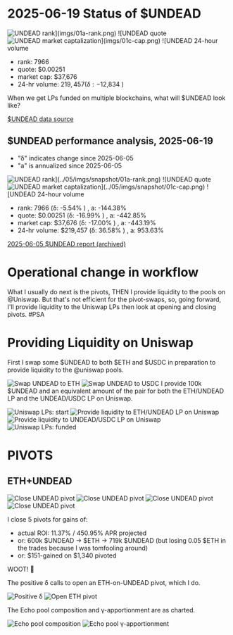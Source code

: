 # 2025-06-19 Status of $UNDEAD 

![$UNDEAD rank](imgs/01a-rank.png) 
![$UNDEAD quote](imgs/01b-quote.png) 
![$UNDEAD market captalization](imgs/01c-cap.png) 
![$UNDEAD 24-hour volume](imgs/01d-vol.png) 

* rank: 7966 
* quote: $0.00251 
* market cap: $37,676 
* 24-hr volume: $219,457 (δ: -$12,834 ) 

When we get LPs funded on multiple blockchains, what will $UNDEAD look like? 

[$UNDEAD data source](https://www.coingecko.com/en/coins/undead-blocks) 
## $UNDEAD performance analysis, 2025-06-19 

* "δ" indicates change since 2025-06-05 
* "a" is annualized since 2025-06-05 

![$UNDEAD rank](../05/imgs/snapshot/01a-rank.png) 
![$UNDEAD quote](../05/imgs/snapshot/01b-quote.png) 
![$UNDEAD market captalization](../05/imgs/snapshot/01c-cap.png) 
![$UNDEAD 24-hour volume](../05/imgs/snapshot/01d-vol.png) 

* rank: 7966 (δ: -5.54% ) , a: -144.38% 
* quote: $0.00251 (δ: -16.99% ) , a: -442.85% 
* market cap: $37,676 (δ: -17.00% ) , a: -443.19% 
* 24-hr volume: $219,457 (δ: 36.58% ) , a: 953.63% 

[2025-06-05 $UNDEAD report (archived)](https://github.com/pivoteur/biz/tree/main/blog/2025/06/05) 

# Operational change in workflow

What I usually do next is the pivots, THEN I provide liquidity to the pools on @Uniswap. But that's not efficient for the pivot-swaps, so, going forward, I'll provide liquidity to the Uniswap LPs then look at opening and closing pivots. #PSA 


# Providing Liquidity on Uniswap 

First I swap some $UNDEAD to both $ETH and $USDC in preparation to provide liquidity to the @uniswap pools. 

![Swap UNDEAD to ETH](imgs/02a-swap-to-eth.png) 
![Swap UNDEAD to USDC](imgs/02b-swap-to-usdc.png) 
I provide 100k $UNDEAD and an equivalent amount of the pair for both the ETH/UNDEAD LP and the UNDEAD/USDC LP on Uniswap. 

![Uniswap LPs: start](imgs/03a-lps-start.png) 
![Provide liquidity to ETH/UNDEAD LP on Uniswap](imgs/03b-provide-to-eth-undead-lp.png) 
![Provide liquidity to UNDEAD/USDC LP on Uniswap](imgs/03c-provide-to-undead-usdc-lp.png) 
![Uniswap LPs: funded](imgs/03d-lps-funded.png) 

# PIVOTS

## ETH+UNDEAD

![Close UNDEAD pivot](imgs/04a-close-undead-pivot.png)
![Close UNDEAD pivot](imgs/04b-close-undead-pivot.png)
![Close UNDEAD pivot](imgs/04c-close-undead-pivot.png)
![Close UNDEAD pivot](imgs/04d-close-undead-pivot.png)

I close 5 pivots for gains of:

* actual ROI: 11.37% / 450.95% APR projected
* or: 600k $UNDEAD -> $ETH -> 719k $UNDEAD (but losing 0.05 $ETH in the trades because I was tomfooling around)
* or: $151-gained on $1,340 pivoted

WOOT! 🎉

The positive δ calls to open an ETH-on-UNDEAD pivot, which I do. 

![Positive δ](imgs/06a-pos.png) 
![Open ETH pivot](imgs/06b-open-eth-pivot.png) 

The Echo pool composition and γ-apportionment are as charted. 

![Echo pool composition](imgs/07a-comp.png) 
![Echo pool γ-apportionment](imgs/07b-apport.png) 
